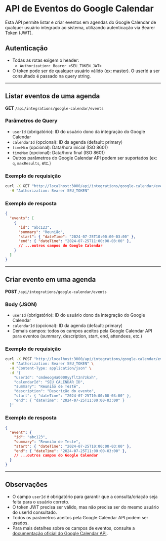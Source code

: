 # API de Eventos do Google Calendar

Esta API permite listar e criar eventos em agendas do Google Calendar de qualquer usuário integrado ao sistema, utilizando autenticação via Bearer Token (JWT).

## Autenticação

- Todas as rotas exigem o header:
  - `Authorization: Bearer <SEU_TOKEN_JWT>`
- O token pode ser de qualquer usuário válido (ex: master). O userId a ser consultado é passado na query string.

---

## Listar eventos de uma agenda

**GET** `/api/integrations/google-calendar/events`

### Parâmetros de Query
- `userId` (obrigatório): ID do usuário dono da integração do Google Calendar
- `calendarId` (opcional): ID da agenda (default: primary)
- `timeMin` (opcional): Data/hora inicial (ISO 8601)
- `timeMax` (opcional): Data/hora final (ISO 8601)
- Outros parâmetros do Google Calendar API podem ser suportados (ex: `q`, `maxResults`, etc.)

### Exemplo de requisição
```sh
curl -X GET "http://localhost:3000/api/integrations/google-calendar/events?userId=cmdeoog4a0000yyflt2n7zkxh&calendarId=SEU_CALENDAR_ID&timeMin=2024-07-25T00:00:00Z&timeMax=2024-07-26T00:00:00Z" \
  -H "Authorization: Bearer SEU_TOKEN"
```

### Exemplo de resposta
```json
{
  "events": [
    {
      "id": "abc123",
      "summary": "Reunião",
      "start": { "dateTime": "2024-07-25T10:00:00-03:00" },
      "end": { "dateTime": "2024-07-25T11:00:00-03:00" },
      // ...outros campos do Google Calendar
    }
  ]
}
```

---

## Criar evento em uma agenda

**POST** `/api/integrations/google-calendar/events`

### Body (JSON)
- `userId` (obrigatório): ID do usuário dono da integração do Google Calendar
- `calendarId` (opcional): ID da agenda (default: primary)
- Demais campos: todos os campos aceitos pela Google Calendar API para eventos (summary, description, start, end, attendees, etc.)

### Exemplo de requisição
```sh
curl -X POST "http://localhost:3000/api/integrations/google-calendar/events" \
  -H "Authorization: Bearer SEU_TOKEN" \
  -H "Content-Type: application/json" \
  -d '{
    "userId": "cmdeoog4a0000yyflt2n7zkxh",
    "calendarId": "SEU_CALENDAR_ID",
    "summary": "Reunião de Teste",
    "description": "Descrição do evento",
    "start": { "dateTime": "2024-07-25T10:00:00-03:00" },
    "end": { "dateTime": "2024-07-25T11:00:00-03:00" }
  }'
```

### Exemplo de resposta
```json
{
  "event": {
    "id": "abc123",
    "summary": "Reunião de Teste",
    "start": { "dateTime": "2024-07-25T10:00:00-03:00" },
    "end": { "dateTime": "2024-07-25T11:00:00-03:00" },
    // ...outros campos do Google Calendar
  }
}
```

---

## Observações
- O campo `userId` é obrigatório para garantir que a consulta/criação seja feita para o usuário correto.
- O token JWT precisa ser válido, mas não precisa ser do mesmo usuário do userId consultado.
- Todos os parâmetros aceitos pela Google Calendar API podem ser usados.
- Para mais detalhes sobre os campos de eventos, consulte a [documentação oficial do Google Calendar API](https://developers.google.com/calendar/api/v3/reference/events). 